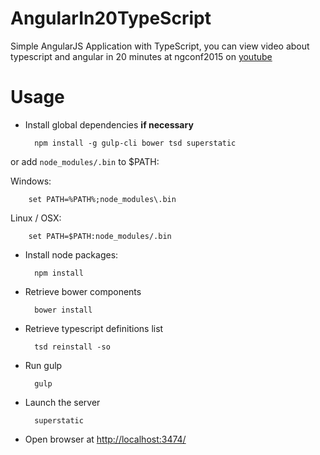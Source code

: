 # AngularIn20TypeScript
Simple AngularJS Application with TypeScript, you can view video about typescript and angular in 20 minutes at ngconf2015 on [youtube](https://www.youtube.com/watch?list=PLOETEcp3DkCoNnlhE-7fovYvqwVPrRiY7&feature=player_embedded&v=U7NYTKgkZgo)

# Usage

- Install global dependencies **if necessary**

        npm install -g gulp-cli bower tsd superstatic

or add `node_modules/.bin` to $PATH:

Windows:

        set PATH=%PATH%;node_modules\.bin

Linux / OSX:

        set PATH=$PATH:node_modules/.bin

- Install node packages:

        npm install

- Retrieve bower components

        bower install

- Retrieve typescript definitions list

        tsd reinstall -so

- Run gulp

        gulp

- Launch the server

        superstatic

- Open browser at <http://localhost:3474/>
